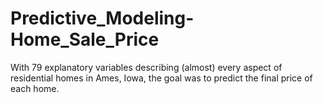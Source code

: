 # Predictive_Modeling-Home_Sale_Price
With 79 explanatory variables describing (almost) every aspect of residential homes in Ames, Iowa, the goal was to predict the final price of each home.
